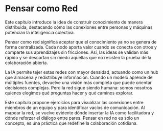 # Pensar como Red

Este capítulo introduce la idea de construir conocimiento de manera distribuida, destacando cómo las conexiones entre personas y máquinas potencian la inteligencia colectiva.

Pensar como red significa aceptar que el conocimiento ya no se genera de forma centralizada. Cada nodo aporta valor cuando se conecta con otros y comparte sus aprendizajes sin fricciones. Así, las ideas se validan más rápido y se descartan sin miedo aquellas que no resisten la prueba de la colaboración abierta.

La IA permite tejer estas redes con mayor densidad, actuando como un hub que almacena y redistribuye información. Cuando un modelo aprende de múltiples fuentes, devuelve una visión más completa que puede orientar decisiones complejas. Pero la red sigue siendo humana: somos nosotros quienes elegimos qué preguntas hacer y qué caminos explorar.

Este capítulo propone ejercicios para visualizar las conexiones entre miembros de un equipo y para identificar vacíos de comunicación. Al mapear la red, se vuelve evidente dónde insertar la IA como facilitadora y dónde reforzar el diálogo entre pares. Pensar en red no es sólo un concepto, es una práctica que redefine la colaboración cotidiana.
